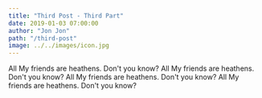```yaml
---
title: "Third Post - Third Part"
date: 2019-01-03 07:00:00
author: "Jon Jon"
path: "/third-post"
image: ../../images/icon.jpg
---
```


All My friends are heathens. Don't you know?
All My friends are heathens. Don't you know?
All My friends are heathens. Don't you know?
All My friends are heathens. Don't you know?
